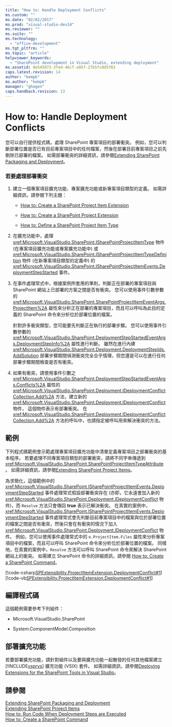 ```yaml
---
title: "How to: Handle Deployment Conflicts"
ms.custom: ""
ms.date: "02/02/2017"
ms.prod: "visual-studio-dev14"
ms.reviewer: ""
ms.suite: ""
ms.technology: 
  - "office-development"
ms.tgt_pltfrm: ""
ms.topic: "article"
helpviewer_keywords: 
  - "SharePoint development in Visual Studio, extending deployment"
ms.assetid: 8e545873-3fed-46cf-a95f-27b5fc0d5f83
caps.latest.revision: 14
author: "kempb"
ms.author: "kempb"
manager: "ghogen"
caps.handback.revision: 13
---
```

# How to: Handle Deployment Conflicts
  您可以自行提供程式碼，處理 SharePoint 專案項目的部署衝突。  例如，您可以判斷部署位置是否已有目前專案項目中的任何檔案，然後在部署目前專案項目之前先刪除已部署的檔案。  如需部署衝突的詳細資訊，請參閱[Extending SharePoint Packaging and Deployment](../sharepoint/extending-sharepoint-packaging-and-deployment.md)。  
  
### 若要處理部署衝突  
  
1.  建立一個專案項目擴充功能、專案擴充功能或新專案項目類型的定義。  如需詳細資訊，請參閱下列主題：  
  
    -   [How to: Create a SharePoint Project Item Extension](../sharepoint/how-to-create-a-sharepoint-project-item-extension.md)  
  
    -   [How to: Create a SharePoint Project Extension](../sharepoint/how-to-create-a-sharepoint-project-extension.md)  
  
    -   [How to: Define a SharePoint Project Item Type](../sharepoint/how-to-define-a-sharepoint-project-item-type.md)  
  
2.  在擴充功能中，處理 <xref:Microsoft.VisualStudio.SharePoint.ISharePointProjectItemType> 物件 \(在專案項目擴充功能或專案擴充功能中\) 或 <xref:Microsoft.VisualStudio.SharePoint.ISharePointProjectItemTypeDefinition> 物件 \(在新專案項目類型的定義中\) 的 <xref:Microsoft.VisualStudio.SharePoint.ISharePointProjectItemEvents.DeploymentStepStarted> 事件。  
  
3.  在事件處理常式中，根據案例所套用的準則，判斷正在部署的專案項目與 SharePoint 網站上已部署的方案之間是否有衝突。  您可以使用事件引數參數的 <xref:Microsoft.VisualStudio.SharePoint.SharePointProjectItemEventArgs.ProjectItem%2A> 屬性來分析正在部署的專案項目，而且可以呼叫為此目的定義的 SharePoint 命令來分析位於部署位置的檔案。  
  
     針對許多衝突類型，您可能要先判斷正在執行的部署步驟。  您可以使用事件引數參數的 <xref:Microsoft.VisualStudio.SharePoint.DeploymentStepStartedEventArgs.DeploymentStepInfo%2A> 屬性進行判斷。  雖然在進行內建 <xref:Microsoft.VisualStudio.SharePoint.Deployment.DeploymentStepIds.AddSolution> 部署步驟期間偵測衝突完全合乎情理，但您還是可以在進行任何部署步驟期間檢查是否有衝突。  
  
4.  如果有衝突，請使用事件引數之 <xref:Microsoft.VisualStudio.SharePoint.DeploymentStepStartedEventArgs.Conflicts%2A> 屬性的 <xref:Microsoft.VisualStudio.SharePoint.Deployment.IDeploymentConflictCollection.Add%2A> 方法，建立新的 <xref:Microsoft.VisualStudio.SharePoint.Deployment.IDeploymentConflict> 物件，  這個物件表示有部署衝突。  在 <xref:Microsoft.VisualStudio.SharePoint.Deployment.IDeploymentConflictCollection.Add%2A> 方法的呼叫中，也請指定被呼叫用來解決衝突的方法。  
  
## 範例  
 下列程式碼範例會示範處理專案項目擴充功能中清單定義專案項目之部署衝突的基本程序。  若要處理不同專案項目類型的部署衝突，請將不同字串傳遞到 <xref:Microsoft.VisualStudio.SharePoint.SharePointProjectItemTypeAttribute>。  如需詳細資訊，請參閱[Extending SharePoint Project Items](../sharepoint/extending-sharepoint-project-items.md)。  
  
 為求簡化，這個範例中的 <xref:Microsoft.VisualStudio.SharePoint.ISharePointProjectItemEvents.DeploymentStepStarted> 事件處理常式假設部署衝突存在 \(亦即，它永遠會加入新的 <xref:Microsoft.VisualStudio.SharePoint.Deployment.IDeploymentConflict> 物件\)，而 `Resolve` 方法只會傳回 **true** 表示已解決衝突。  在真實的案例中，<xref:Microsoft.VisualStudio.SharePoint.ISharePointProjectItemEvents.DeploymentStepStarted> 事件處理常式會先判斷目前專案項目中的檔案與位於部署位置的檔案之間是否有衝突，然後只會在有衝突的情況下加入 <xref:Microsoft.VisualStudio.SharePoint.Deployment.IDeploymentConflict> 物件。  例如，您可以使用事件處理常式中的 `e.ProjectItem.Files` 屬性來分析專案項目中的檔案，而且可以呼叫 SharePoint 命令來分析位於部署位置的檔案。  同樣地，在真實的案例中，`Resolve` 方法可以呼叫 SharePoint 命令來解決 SharePoint 網站上的衝突。  如需建立 SharePoint 命令的詳細資訊，請參閱 [How to: Create a SharePoint Command](../sharepoint/how-to-create-a-sharepoint-command.md)。  
  
 [!code-csharp[SPExtensibility.ProjectItemExtension.DeploymentConflict#1](../snippets/csharp/VS_Snippets_OfficeSP/spextensibility.projectitemextension.deploymentconflict/cs/extension/deploymentconflictextension.cs#1)]
 [!code-vb[SPExtensibility.ProjectItemExtension.DeploymentConflict#1](../snippets/visualbasic/VS_Snippets_OfficeSP/spextensibility.projectitemextension.deploymentconflict/vb/extension/deploymentconflictextension.vb#1)]  
  
## 編譯程式碼  
 這個範例需要參考下列組件：  
  
-   Microsoft.VisualStudio.SharePoint  
  
-   System.ComponentModel.Composition  
  
## 部署擴充功能  
 若要部署擴充功能，請針對組件以及要與擴充功能一起散發的任何其他檔案建立 [!INCLUDE[vsprvs](../sharepoint/includes/vsprvs-md.md)] 擴充功能 \(VSIX\) 套件。  如需詳細資訊，請參閱[Deploying Extensions for the SharePoint Tools in Visual Studio](../sharepoint/deploying-extensions-for-the-sharepoint-tools-in-visual-studio.md)。  
  
## 請參閱  
 [Extending SharePoint Packaging and Deployment](../sharepoint/extending-sharepoint-packaging-and-deployment.md)   
 [Extending SharePoint Project Items](../sharepoint/extending-sharepoint-project-items.md)   
 [How to: Run Code When Deployment Steps are Executed](../sharepoint/how-to-run-code-when-deployment-steps-are-executed.md)   
 [How to: Create a SharePoint Command](../sharepoint/how-to-create-a-sharepoint-command.md)  
  
  